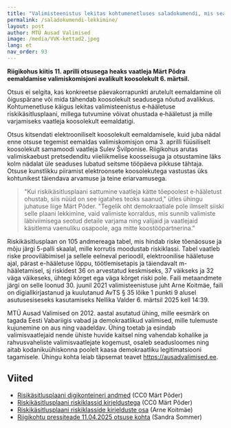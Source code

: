 ```yaml
---
title: "Valimisteenistus lekitas kohtumenetluses saladokumendi, mis seadvat ohtu e‑hääletuse"
permalink: /saladokumendi-lekkimine/
layout: post
author: MTÜ Ausad Valimised
image: /media/VVK-kettad2.jpeg
lang: et
nav_order: 93
---
```


__Riigikohus kiitis 11. aprilli otsusega heaks vaatleja Märt Põdra eemaldamise valimiskomisjoni avalikult koosolekult 6. märtsil.__

Otsus ei selgita, kas konkreetse päevakorrapunkti arutelult eemaldamine oli õiguspärane või mida tähendab koosolekult seadusega nõutud avalikkus. Kohtumenetluse käigus lekitas valimisteenistus e‑hääletuse riskikäsitlusplaani, millega tutvumine võivat ohustada e‑hääletust ja mille varjamiseks vaatleja koosolekult eemaldatigi.

Otsus kitsendati elektrooniliselt koosolekult eemaldamisele, kuid juba nädal enne otsuse tegemist eemaldas valimiskomisjon oma 3. aprilli füüsiliselt koosolekult samamoodi vaatleja Sulev Švilponise. Riigikohus arutas valimiskaebust pretsedenditu viieliikmelise koosseisuga ja otsustamine läks kolm nädalat üle seaduses lubatud seitsme tööpäeva pikkuse tähtaja. Otsuse kunstlikku piiramist elektroonsete koosolekutega vastustas üks kohtunikest täiendava arvamuse ja teine eriarvamusega.

> "Kui riskikäsitlusplaani sattumine vaatleja kätte tõepoolest e‑hääletust ohustab, siis nüüd on see igatahes teoks saanud," ütles ühingu juhatuse liige Märt Põder. "Tegelik oht demokraatiale pole ilmselt siiski selle plaani lekkimine, vaid valimiste korraldus, mis sunnib valimiste läbiviimisega seotud detaile varjama ning valijaid ja vaatlejaid käsitlema vaenuliku osapoole, aga mitte koostööpartnerina."

Riskikäsitlusplaan on 105 andmereaga tabel, mis hindab riske tõenäosuse ja mõju järgi 5-palli skaalal, mille korrutis moodustab riskiklassi. Tabel vaatleb riske prooviläbimisel ja sellele eelneval perioodil, elektroonilise hääletuse ajal, pärast e-hääletuse lõppu, töötlemisetapis ja täiendavalt m-hääletamisel, sj riskidest 36 on arvestatud keskmiseks, 37 väikseks ja 32 väga väikeseks, ühtegi kõrget ega väga kõrget riski pole. Faili metaandmete järgi on selle loonud 30. juunil 2021 valimisteenistuse juht Arne Koitmäe, faili on digiallkirjastanud ja kuulutanud AvTS § 35 lõike 1 punkti 9 alusel asutusesiseseks kasutamiseks Nellika Valder 6. märtsil 2025 kell 14:39.

MTÜ Ausad Valimised on 2012. aastal asutatud ühing, mille eesmärk on tagada Eesti Vabariigis vabad ja demokraatlikud valimised, mille tulemuste kujunemine on aus ning vaadeldav. Ühing toetab ja esindab valimisvaatlejaid nende ühiste huvide kaitsel ning vahendab kohalike ja rahvusvaheliste valimisvaatlejate kogemust, osaleb seadusloomes ning aitab kodanikuühiskonna poolelt kaasa demokraatliku legitimatsiooni tagamisele. Ühingu kohta leiab täpsemat teavet https://ausadvalimised.ee.

## Viited

* [Risikäsitlusplaani digikonteineri andmed](https://gafgaf.infoaed.ee/images/nellika-leke.png) (CC0 Märt Põder)
* [Riskikäsitlusplaani riskiklassid kirjeldustega](https://gafgaf.infoaed.ee/images/riskikirjeldused.png) (CC0 Märt Põder)
* [Riskikäsitlusplaani riskiklasside kirjelduste osa](https://gafgaf.infoaed.ee/files/4.%20EHS%20riskid%202021_t%C3%A4iendatud-03_2024_klassid.xlsx) (Arne Koitmäe)
* [Riigikohtu pressiteade 11.04.2025 otsuse kohta](https://www.riigikohus.ee/et/uudiste-arhiiv/riigikohus-selgitas-vabariigi-valimiskomisjoni-istungite-jalgimise-voimalusi) (Sandra Sommer)

